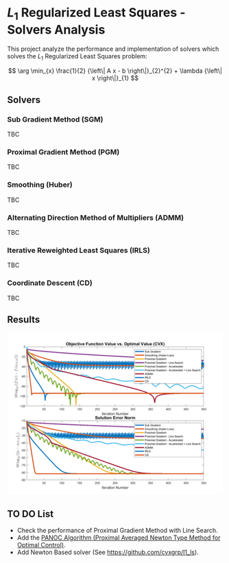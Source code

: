 # ${L}_{1}$ Regularized Least Squares - Solvers Analysis
This project analyze the performance and implementation of solvers which solves the ${L}_{1}$ Regularized Least Squares problem:

$$ \arg \min_{x} \frac{1}{2} {\left\| A x - b \right\|}_{2}^{2} + \lambda {\left\| x \right\|}_{1} $$

## Solvers

### Sub Gradient Method (SGM)
TBC

### Proximal Gradient Method (PGM)
TBC

### Smoothing (Huber)
TBC

### Alternating Direction Method of Multipliers (ADMM)
TBC

### Iterative Reweighted Least Squares (IRLS)
TBC

### Coordinate Descent (CD)
TBC

## Results

![](Figure0001.png)

## TO DO List
 *  Check the performance of Proximal Gradient Method with Line Search.
 *  Add the [PANOC Algorithm (Proximal Averaged Newton Type Method for Optimal Control)](https://arxiv.org/abs/1709.06487).
 *	Add Newton Based solver (See https://github.com/cvxgrp/l1_ls).
